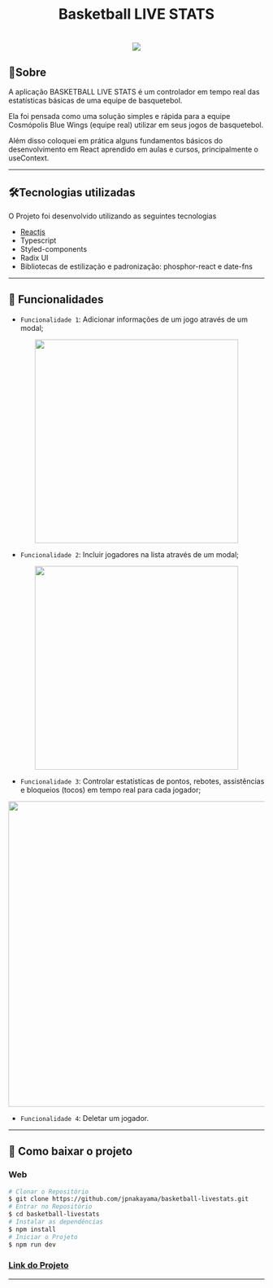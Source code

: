 <h1 align="center">Basketball LIVE STATS</h1>

<h1 align="center">
  <img  src="https://user-images.githubusercontent.com/99735564/220702921-1aba1f89-aebe-432c-b700-b149e58818e1.png">
</h1>

## 🧾Sobre

A aplicação BASKETBALL LIVE STATS é um controlador em tempo real das estatísticas básicas de uma equipe de basquetebol.

Ela foi pensada como uma solução simples e rápida para a equipe Cosmópolis Blue Wings (equipe real) utilizar em seus jogos de basquetebol.

Além disso coloquei em prática alguns fundamentos básicos do desenvolvimento em React aprendido em aulas e cursos, principalmente o useContext.

---

## 🛠Tecnologias utilizadas

O Projeto foi desenvolvido utilizando as seguintes tecnologias

- [Reactjs](https://reactjs.org)
- Typescript
- Styled-components
- Radix UI
- Bibliotecas de estilização e padronização: phosphor-react e date-fns

---

## 🔨 Funcionalidades

- `Funcionalidade 1`: Adicionar informações de um jogo através de um modal;
<div align="center">
<img src="https://user-images.githubusercontent.com/99735564/220702481-734bfe0c-778f-4c4a-9663-4c9cdab9f1e2.png" width="400px"/>
</div>

- `Funcionalidade 2`: Incluir jogadores na lista através de um modal;
<div align="center">
<img src="https://user-images.githubusercontent.com/99735564/220702501-839cbb6c-a203-4388-8bbc-0b01a3bb99fd.png" width="400px"/>
</div>

- `Funcionalidade 3`: Controlar estatísticas de pontos, rebotes, assistências e bloqueios (tocos) em tempo real para cada jogador;
<div align="center">
<img src="https://user-images.githubusercontent.com/99735564/220702511-9f4587e8-811c-4628-981f-955117105ad3.png" width="600px"/>
</div>

- `Funcionalidade 4`: Deletar um jogador.

---

## 💾 Como baixar o projeto

### Web

```bash
# Clonar o Repositório
$ git clone https://github.com/jpnakayama/basketball-livestats.git
# Entrar no Repositório
$ cd basketball-livestats
# Instalar as dependências
$ npm install
# Iniciar o Projeto
$ npm run dev
```
### <a href="https://basketball-livestats.vercel.app/">Link do Projeto</a>

---
